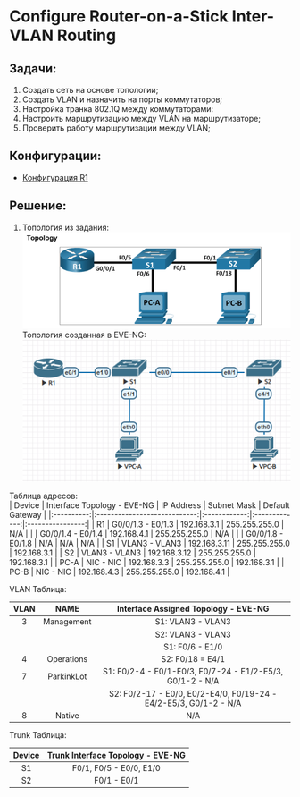 # Configure Router-on-a-Stick Inter-VLAN Routing

## Задачи:
 1. Создать сеть на основе топологии;
 2. Создать VLAN и назначить на порты коммутаторов;
 3. Настройка транка 802.1Q между коммутаторами:
 4. Настроить маршрутизацию между VLAN на маршрутизаторе;
 5. Проверить работу маршрутизации между VLAN;  

 ## Конфигурации:  
  - [Конфигурация R1](config-R1)  
  

##  Решение:
 1. Топология из задания:  
 ![](topology.png)  
 Топология созданная в EVE-NG:  
 ![](eve-ng.png)    
 
 Таблица адресов:  
| Device     | Interface Topology - EVE-NG  | IP Address   | Subnet Mask   | Default Gateway  |
|:----------:|:----------------------------:|:------------:|:-------------:|:----------------:|
| R1         | G0/0/1.3 - E0/1.3            | 192.168.3.1  | 255.255.255.0 | N/A              |
|            | G0/0/1.4 - E0/1.4            | 192.168.4.1  | 255.255.255.0 | N/A              |
|            | G0/0/1.8 - E0/1.8            | N/A          | N/A           | N/A              |
| S1         | VLAN3 - VLAN3                | 192.168.3.11 | 255.255.255.0 | 192.168.3.1      |
| S2         | VLAN3 - VLAN3                | 192.168.3.12 | 255.255.255.0 | 192.168.3.1      |
| PC-A       | NIC - NIC                    | 192.168.3.3  | 255.255.255.0 | 192.168.3.1      |
| PC-B       | NIC - NIC                    | 192.168.4.3  | 255.255.255.0 | 192.168.4.1      |  

VLAN Таблица:  

| VLAN | NAME       | Interface Assigned Topology - EVE-NG                              |
|:----:|:----------:|:-----------------------------------------------------------------:|
| 3    | Management | S1: VLAN3 - VLAN3                                                 |
|      |            | S2: VLAN3 - VLAN3                                                 |
|      |            | S1: F0/6 - E1/0                                                   |
| 4    | Operations | S2: F0/18 = E4/1                                                  |
| 7    | ParkinkLot | S1: F0/2-4 - E0/1-E0/3, F0/7-24 - E1/2-E5/3, G0/1-2 - N/A         |
|      |            | S2: F0/2-17 - E0/0, E0/2-E4/0, F0/19-24 - E4/2-E5/3, G0/1-2 - N/A |
| 8    | Native     | N/A                                                               |  

Trunk Таблица:  

| Device |Trunk Interface Topology - EVE-NG |
|:------:|:--------------------------------:|
| S1     | F0/1, F0/5 - E0/0, E1/0          |
| S2     | F0/1 - E0/1                      |  


